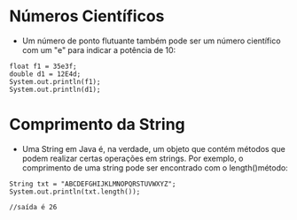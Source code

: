 # Números Científicos 

* Um número de ponto flutuante também pode ser um número científico com um "e" para indicar a potência de 10:

~~~
float f1 = 35e3f;
double d1 = 12E4d;
System.out.println(f1);
System.out.println(d1);
~~~
# Comprimento da String 

* Uma String em Java é, na verdade, um objeto que contém métodos que podem realizar certas operações em strings. Por exemplo, o comprimento de uma string pode ser encontrado com o length()método:

~~~
String txt = "ABCDEFGHIJKLMNOPQRSTUVWXYZ";
System.out.println(txt.length());

//saída é 26
~~~
